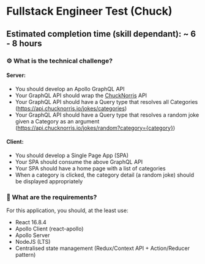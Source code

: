 # Fullstack Engineer Test (Chuck)

## Estimated completion time (skill dependant): ~ 6 - 8 hours

### ⚙ What is the technical challenge?

#### Server:

- You should develop an Apollo GraphQL API
- Your GraphQL API should wrap the [ChuckNorris](ChuckNorris.io) API
- Your GraphQL API should have a Query type that resolves all Categories
  (https://api.chucknorris.io/jokes/categories)
- Your GraphQL API should have a Query type that resolves a random joke
  given a Category as an argument (https://api.chucknorris.io/jokes/random?category={category})

#### Client:

- You should develop a Single Page App (SPA)
- Your SPA should consume the above GraphQL API
- Your SPA should have a home page with a list of categories
- When a category is clicked, the category detail (a random joke) should be
  displayed appropriately

### 👮 What are the requirements?

For this application, you should, at the least use:

- React 16.8.4
- Apollo Client (react-apollo)
- Apollo Server
- NodeJS (LTS)
- Centralised state management Redux/Context API + Action/Reducer
  pattern)
